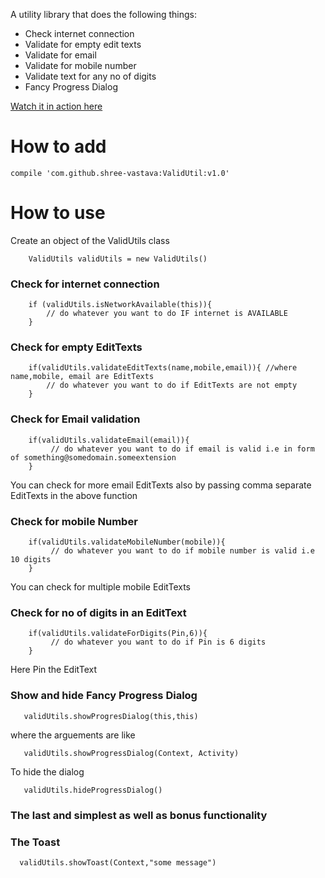 A utility library that does the following things:
* Check internet connection
* Validate for empty edit texts
* Validate for email
* Validate for mobile number
* Validate text for any no of digits
* Fancy Progress Dialog

[Watch it in action here](https://www.youtube.com/watch?v=GYuSOIA-toA)

# How to add
    compile 'com.github.shree-vastava:ValidUtil:v1.0'

# How to use
Create an object of the ValidUtils class

        ValidUtils validUtils = new ValidUtils() 

### Check for internet connection
        if (validUtils.isNetworkAvailable(this)){
            // do whatever you want to do IF internet is AVAILABLE
        }

### Check for empty EditTexts
        if(validUtils.validateEditTexts(name,mobile,email)){ //where name,mobile, email are EditTexts
            // do whatever you want to do if EditTexts are not empty
        }

### Check for Email validation
        if(validUtils.validateEmail(email)){
             // do whatever you want to do if email is valid i.e in form of something@somedomain.someextension
        }
You can check for more email EditTexts also by passing comma separate EditTexts in the above function

### Check for mobile Number
        if(validUtils.validateMobileNumber(mobile)){
             // do whatever you want to do if mobile number is valid i.e 10 digits
        }
You can check for multiple mobile EditTexts

### Check for no of digits in an EditText
        if(validUtils.validateForDigits(Pin,6)){
             // do whatever you want to do if Pin is 6 digits
        }
Here Pin the EditText

### Show and hide Fancy Progress Dialog

       validUtils.showProgresDialog(this,this)
where the arguements are like

       validUtils.showProgressDialog(Context, Activity)

To hide the dialog

       validUtils.hideProgressDialog()

### The last and simplest as well as bonus functionality
### The Toast

      validUtils.showToast(Context,"some message")
